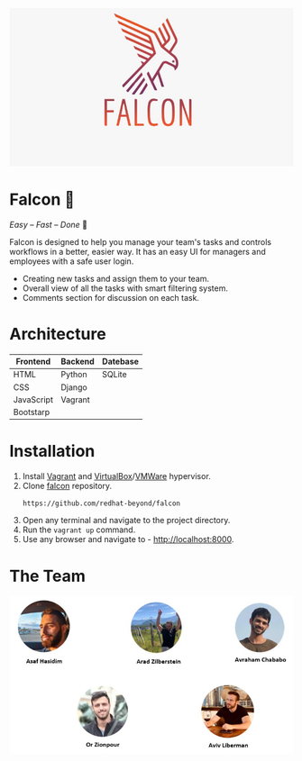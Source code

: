 
![LOGO](./Resources/LOGO.jpeg)

# Falcon 🦅 
*Easy – Fast – Done* :muscle:	

Falcon is designed to help you manage your team's tasks and controls workflows in a better, easier way. It has an easy UI for managers and employees with a safe user login.
- Creating new tasks and assign them to your team.
- Overall view of all the tasks with smart filtering system.
- Comments section for discussion on each task.


# Architecture

| Frontend      | Backend      | Datebase      |
| ------------- | ------------- | ------------- |
| HTML          | Python        | SQLite        |
| CSS           | Django        |  
| JavaScript    | Vagrant       |
| Bootstarp     |


# Installation

1. Install [Vagrant](https://www.vagrantup.com/) and [VirtualBox](https://www.virtualbox.org/)/[VMWare](https://www.vmware.com/) hypervisor.
2. Clone [falcon](https://github.com/beyond-io/falcon) repository.
   ```sh
   https://github.com/redhat-beyond/falcon
   ```
3. Open any terminal and navigate to the project directory.
4. Run the `vagrant up` command.
5. Use any browser and navigate to - [http://localhost:8000](http://localhost:8000).

# The Team
![OurTeam](./Resources/OurTeam.jpeg)